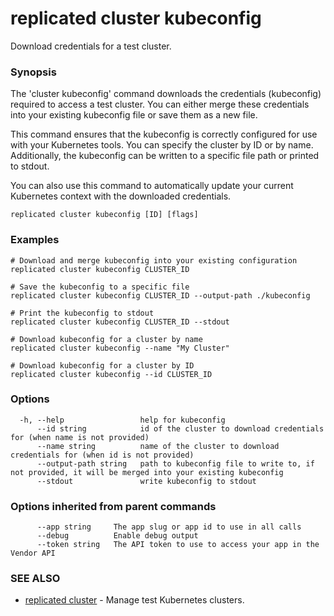 # replicated cluster kubeconfig

Download credentials for a test cluster.

### Synopsis

The 'cluster kubeconfig' command downloads the credentials (kubeconfig) required to access a test cluster. You can either merge these credentials into your existing kubeconfig file or save them as a new file.

This command ensures that the kubeconfig is correctly configured for use with your Kubernetes tools. You can specify the cluster by ID or by name. Additionally, the kubeconfig can be written to a specific file path or printed to stdout.

You can also use this command to automatically update your current Kubernetes context with the downloaded credentials.

```
replicated cluster kubeconfig [ID] [flags]
```

### Examples

```
# Download and merge kubeconfig into your existing configuration
replicated cluster kubeconfig CLUSTER_ID

# Save the kubeconfig to a specific file
replicated cluster kubeconfig CLUSTER_ID --output-path ./kubeconfig

# Print the kubeconfig to stdout
replicated cluster kubeconfig CLUSTER_ID --stdout

# Download kubeconfig for a cluster by name
replicated cluster kubeconfig --name "My Cluster"

# Download kubeconfig for a cluster by ID
replicated cluster kubeconfig --id CLUSTER_ID
```

### Options

```
  -h, --help                 help for kubeconfig
      --id string            id of the cluster to download credentials for (when name is not provided)
      --name string          name of the cluster to download credentials for (when id is not provided)
      --output-path string   path to kubeconfig file to write to, if not provided, it will be merged into your existing kubeconfig
      --stdout               write kubeconfig to stdout
```

### Options inherited from parent commands

```
      --app string     The app slug or app id to use in all calls
      --debug          Enable debug output
      --token string   The API token to use to access your app in the Vendor API
```

### SEE ALSO

* [replicated cluster](replicated-cli-cluster)	 - Manage test Kubernetes clusters.